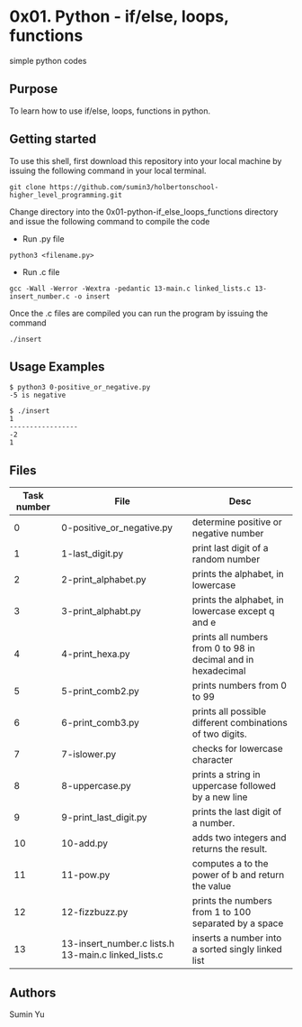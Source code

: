 # 0x01. Python - if/else, loops, functions
simple python codes

## Purpose
To learn how to use if/else, loops, functions in python.

## Getting started
To use this shell, first download  this repository into your local machine by issuing the following command in your local terminal. 
```
git clone https://github.com/sumin3/holbertonschool-higher_level_programming.git
```
Change directory into the 0x01-python-if_else_loops_functions directory and issue the following command to compile the code
* Run .py file
```
python3 <filename.py>
```
* Run .c file
```
gcc -Wall -Werror -Wextra -pedantic 13-main.c linked_lists.c 13-insert_number.c -o insert
```
Once the .c files are compiled you can run the program by issuing the command
```
./insert
```
## Usage Examples
```
$ python3 0-positive_or_negative.py
-5 is negative
```
```
$ ./insert
1
-----------------
-2
1
```
## Files
Task number | File | Desc
---|---|---
0 | 0-positive_or_negative.py | determine positive or negative number
1 | 1-last_digit.py | print last digit of a random number
2 | 2-print_alphabet.py |  prints the alphabet, in lowercase
3 | 3-print_alphabt.py | prints the alphabet, in lowercase except q and e
4 | 4-print_hexa.py | prints all numbers from 0 to 98 in decimal and in hexadecimal
5 | 5-print_comb2.py | prints numbers from 0 to 99
6 | 6-print_comb3.py | prints all possible different combinations of two digits.
7 | 7-islower.py | checks for lowercase character
8 | 8-uppercase.py | prints a string in uppercase followed by a new line
9 | 9-print_last_digit.py | prints the last digit of a number.
10 | 10-add.py | adds two integers and returns the result.
11 | 11-pow.py | computes a to the power of b and return the value
12 | 12-fizzbuzz.py | prints the numbers from 1 to 100 separated by a space
13 | 13-insert_number.c lists.h 13-main.c linked_lists.c | inserts a number into a sorted singly linked list

## Authors
Sumin Yu  